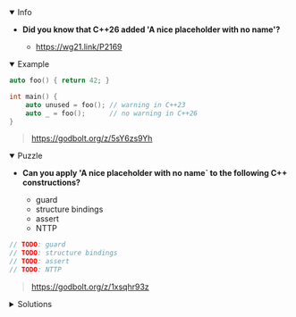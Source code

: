 <details open><summary>Info</summary><p>

* **Did you know that C++26 added 'A nice placeholder with no name'?**

  * https://wg21.link/P2169

</p></details><details open><summary>Example</summary><p>

```cpp
auto foo() { return 42; }

int main() {
    auto unused = foo(); // warning in C++23
    auto _ = foo();      // no warning in C++26
}
```

> https://godbolt.org/z/5sY6zs9Yh

</p></details><details open><summary>Puzzle</summary><p>

* **Can you apply 'A nice placeholder with no name` to the following C++ constructions?**

    * guard
    * structure bindings
    * assert
    * NTTP

```cpp
// TODO: guard
// TODO: structure bindings
// TODO: assert
// TODO: NTTP
```

> https://godbolt.org/z/1xsqhr93z

</p></details>

</p></details><details><summary>Solutions</summary><p>

```cpp
auto guard() {
    std::mutex m;
    std::lock_guard _{m};
    // ...
}

auto structure_bindigns() {
    auto [a, _, c] = std::tuple{1, 2, 3};
    (void)a;
    (void)c;
}

auto assert_() {
    auto _ = 42;
    assert(_ == 42);
}

template<auto _> auto nttp() {}
```

> https://godbolt.org/z/dx9691YKn

</p></details>
